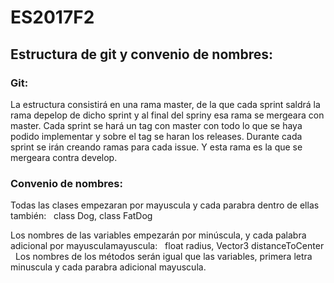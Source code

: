 # ES2017F2

## Estructura de git y convenio de nombres:

### Git:

La estructura consistirá en una rama master, de la que cada sprint saldrá la rama depelop de dicho sprint y al final del spriny esa rama se mergeara con master.
Cada sprint se hará un tag con master con todo lo que se haya podido implementar y sobre el tag se haran los releases.
Durante cada sprint se irán creando ramas para cada issue. Y esta rama es la que se mergeara contra develop.

### Convenio de nombres:

Todas las clases empezaran por mayuscula y cada parabra dentro de ellas también:
   class Dog, class FatDog

Los nombres de las variables empezarán por minúscula, y cada palabra adicional por mayusculamayuscula:
   float radius, Vector3 distanceToCenter
  
Los nombres de los métodos serán igual que las variables, primera letra minuscula y cada parabra adicional mayuscula.
